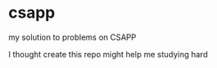 csapp
=====

my solution to problems on CSAPP

I thought create this repo might help me studying hard
